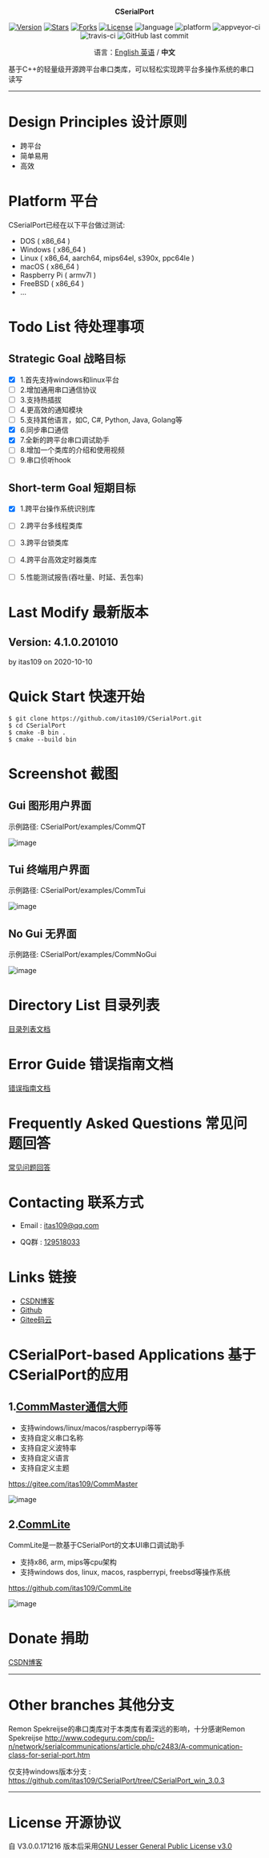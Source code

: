 <p align="center"><strong>CSerialPort</strong></p>

<p align="center">
<a href="https://github.com/itas109/CSerialPort/releases"><img alt="Version" src="https://img.shields.io/github/release/itas109/CSerialPort"/></a>
<a href="https://github.com/itas109/CSerialPort/stargazers"><img alt="Stars" src="https://img.shields.io/github/stars/itas109/CSerialPort"/></a>
<a href="https://github.com/itas109/CSerialPort/network/members"><img alt="Forks" src="https://img.shields.io/github/forks/itas109/CSerialPort"/></a>
<a href="https://github.com/itas109/CSerialPort/blob/master/LICENSE"><img alt="License" src="https://img.shields.io/badge/License-LGPL%203.0-orange"/></a>
<img alt="language" src="https://img.shields.io/badge/language-c++-red"/>
<img alt="platform" src="https://img.shields.io/badge/platform-windows%20%7C%20linux%20%7C%20macos%20%7C%20raspberrypi%20%7C%20freebsd-lightgrey"/>
<img alt="appveyor-ci" src="https://ci.appveyor.com/api/projects/status/a4t6ddubhns561kh?svg=true"/>
<img alt="travis-ci" src="https://www.travis-ci.org/itas109/CSerialPort.svg?branch=master"/>
<img alt="GitHub last commit" src="https://img.shields.io/github/last-commit/itas109/CSerialPort">
</p>

<p align="center">
语言：<a href="README-EN.md">English 英语</a> / <strong>中文</strong>
</p>

基于C++的轻量级开源跨平台串口类库，可以轻松实现跨平台多操作系统的串口读写

---
# Design Principles 设计原则

* 跨平台
* 简单易用
* 高效

# Platform 平台
CSerialPort已经在以下平台做过测试:

   - DOS ( x86_64 )
   - Windows ( x86_64 )
   - Linux ( x86_64, aarch64, mips64el, s390x, ppc64le )
   - macOS ( x86_64 )
   - Raspberry Pi ( armv7l )
   - FreeBSD ( x86_64 )
   - ...

# Todo List 待处理事项

## Strategic Goal 战略目标

- [x] 1.首先支持windows和linux平台
- [ ] 2.增加通用串口通信协议
- [ ] 3.支持热插拔
- [ ] 4.更高效的通知模块
- [ ] 5.支持其他语言，如C, C#, Python, Java, Golang等
- [x] 6.同步串口通信
- [X] 7.全新的跨平台串口调试助手
- [ ] 8.增加一个类库的介绍和使用视频
- [ ] 9.串口侦听hook

## Short-term Goal 短期目标

- [x] 1.跨平台操作系统识别库
- [ ] 2.跨平台多线程类库
- [ ] 3.跨平台锁类库
- [ ] 4.跨平台高效定时器类库
- [ ] 5.性能测试报告(吞吐量、时延、丢包率)


# Last Modify 最新版本

## Version: 4.1.0.201010
by itas109 on 2020-10-10

# Quick Start 快速开始

```
$ git clone https://github.com/itas109/CSerialPort.git
$ cd CSerialPort
$ cmake -B bin .
$ cmake --build bin
```

# Screenshot 截图

## Gui 图形用户界面

示例路径: CSerialPort/examples/CommQT

![image](./pic/linux.jpg)

## Tui 终端用户界面 

示例路径: CSerialPort/examples/CommTui

![image](./pic/linux_tui.jpg)

## No Gui 无界面

示例路径: CSerialPort/examples/CommNoGui

![image](./pic/linux_no_gui.jpg)

# Directory List 目录列表

[目录列表文档](./doc/directory_list.md)

# Error Guide 错误指南文档

[错误指南文档](./doc/error_guide.md)

# Frequently Asked Questions 常见问题回答

[常见问题回答](./doc/FAQ.md)

# Contacting 联系方式

* Email : itas109@qq.com

* QQ群 : [129518033](http://shang.qq.com/wpa/qunwpa?idkey=2888fa15c4513e6bfb9347052f36e437d919b2377161862948b2a49576679fc6)

# Links 链接

* [CSDN博客](https://blog.csdn.net/itas109)
* [Github](https://github.com/itas109/CSerialPort)
* [Gitee码云](https://gitee.com/itas109/CSerialPort)

# CSerialPort-based Applications 基于CSerialPort的应用
## 1.[CommMaster通信大师](https://gitee.com/itas109/CommMaster)
* 支持windows/linux/macos/raspberrypi等等
* 支持自定义串口名称
* 支持自定义波特率
* 支持自定义语言
* 支持自定义主题

https://gitee.com/itas109/CommMaster

![image](./pic/CommMaster.png)

## 2.[CommLite](https://github.com/itas109/CommLite)

CommLite是一款基于CSerialPort的文本UI串口调试助手

* 支持x86, arm, mips等cpu架构
* 支持windows dos, linux, macos, raspberrypi, freebsd等操作系统

https://github.com/itas109/CommLite

![image](./pic/commlite.gif)

# Donate 捐助

[CSDN博客](https://blog.csdn.net/itas109)

---
# Other branches 其他分支

Remon Spekreijse的串口类库对于本类库有着深远的影响，十分感谢Remon Spekreijse
http://www.codeguru.com/cpp/i-n/network/serialcommunications/article.php/c2483/A-communication-class-for-serial-port.htm

仅支持windows版本分支 : 
https://github.com/itas109/CSerialPort/tree/CSerialPort_win_3.0.3

---

# License 开源协议

自 V3.0.0.171216 版本后采用[GNU Lesser General Public License v3.0](LICENSE)